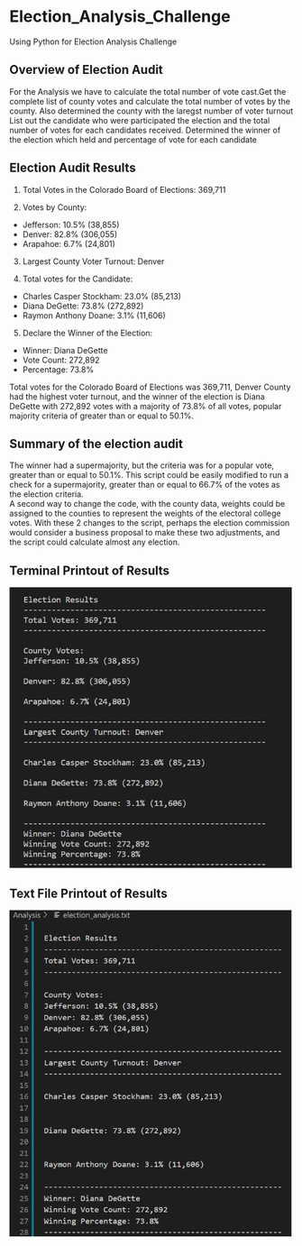 # Election_Analysis_Challenge

Using Python for Election Analysis Challenge


## Overview of Election Audit
For the Analysis we have to calculate the total number of vote cast.Get the complete list of county votes and calculate the total number of votes by the county. Also determined the county with the laregst number of voter turnout 
List out the candidate who were participated the election and the total number of votes for each candidates received. Determined the winner of the election which held and percentage of vote for each candidate
 


## Election Audit Results
1. Total Votes in the Colorado Board of Elections: 369,711

2. Votes by County:
 - Jefferson: 10.5% (38,855)
 - Denver: 82.8% (306,055)
 - Arapahoe: 6.7% (24,801)

3. Largest County Voter Turnout: Denver

4. Total votes for the Candidate:
 - Charles Casper Stockham: 23.0% (85,213)
 - Diana DeGette: 73.8% (272,892)
 - Raymon Anthony Doane: 3.1% (11,606)

5. Declare the Winner of the Election: 
 -  Winner: Diana DeGette
 -  Vote Count: 272,892
 -  Percentage: 73.8%
 
Total votes for the Colorado Board of Elections was 369,711, Denver County had the highest voter turnout, and the winner of the election is Diana DeGette with 272,892 votes with a majority of 73.8% of all votes, popular majority criteria of greater than or equal to 50.1%. 
 
## Summary of the election audit 
The winner had a supermajority, but the criteria was for a popular vote, greater than or equal to 50.1%.  This script could be easily modified to run a check for a supermajority, greater than or equal to 66.7% of the votes as the election criteria.  
A second way to change the code, with the county data, weights could be assigned to the counties to represent the weights of the electoral college votes.  With these 2 changes to the script, perhaps the election commission would consider a business proposal to make these two adjustments, and the script could calculate almost any election.  

## Terminal Printout of Results
![Pic 1](https://github.com/josepcherian/Election_Analysis_Challenge/blob/main/Terminal_Results.PNG)


## Text File Printout of Results
![Pic 2](https://github.com/josepcherian/Election_Analysis_Challenge/blob/main/Election_Results_txt.PNG)
